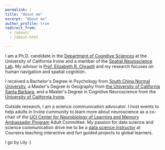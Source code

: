 ```yaml
---
permalink: /
title: "About me"
excerpt: "About me"
author_profile: true
redirect_from: 
  - /about/
  - /about.html
  
---
```


I am a Ph.D. candidate in the [Department of Cognitive Sciences](https://www.cogsci.uci.edu/) at the University of California Irvine and a member of the [Spatial Neuroscience Lab](https://faculty.sites.uci.edu/spatialneuro/lab-members/). My advisor is [Prof. Elizabeth R. Chrastil](https://faculty.sites.uci.edu/spatialneuro/) and my research focuses on human navigation and spatial cognition.

I received a Bachelor's Degree in Psychology from [South China Normal University](http://psy.scnu.edu.cn/english/), a Master's Degree in Geography from [the University of California Santa Barbara](https://geog.ucsb.edu/), and a Master's Degree in Cognitive Neuroscience from the [University of California Irvine](https://www.cogsci.uci.edu/). 

Outside research, I am a science communication advocator. I host events to help adults in Irvine cummunity to learn more about neuroscience as a co-chair of the [UCI Center for Neurobiology of Learning and Memory Ambassador Program](https://cnlm.uci.edu/ambassadors/) Adult Committee. My passion for data science and science communication drive me to be a [data science instructor](https://www.coursera.org/instructor/you-lilian-cheng) at Coursera teaching interactive and fun guided projects to global learners.

I go by Lily :)
